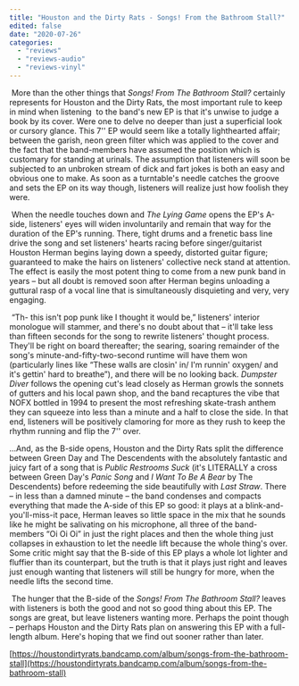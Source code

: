 ```yaml
---
title: "Houston and the Dirty Rats - Songs! From the Bathroom Stall?"
edited: false
date: "2020-07-26"
categories:
  - "reviews"
  - "reviews-audio"
  - "reviews-vinyl"
---
```


 More than the other things that _Songs! From The Bathroom Stall?_ certainly represents for Houston and the Dirty Rats, the most important rule to keep in mind when listening  to the band's new EP is that it's unwise to judge a book by its cover. Were one to delve no deeper than just a superficial look or cursory glance. This 7'' EP would seem like a totally lighthearted affair; between the garish, neon green filter which was applied to the cover and the fact that the band-members have assumed the position which is customary for standing at urinals. The assumption that listeners will soon be subjected to an unbroken stream of dick and fart jokes is both an easy and obvious one to make. As soon as a turntable's needle catches the groove and sets the EP on its way though, listeners will realize just how foolish they were.

 When the needle touches down and _The Lying Game_ opens the EP's A-side, listeners' eyes will widen involuntarily and remain that way for the duration of the EP's running. There, tight drums and a frenetic bass line drive the song and set listeners' hearts racing before singer/guitarist Houston Herman begins laying down a speedy, distorted guitar figure; guaranteed to make the hairs on listeners' collective neck stand at attention. The effect is easily the most potent thing to come from a new punk band in years – but all doubt is removed soon after Herman begins unloading a guttural rasp of a vocal line that is simultaneously disquieting and very, very engaging.

 “Th- this isn't pop punk like I thought it would be,” listeners' interior monologue will stammer, and there's no doubt about that – it'll take less than fifteen seconds for the song to rewrite listeners' thought process. They'll be right on board thereafter; the searing, soaring remainder of the song's minute-and-fifty-two-second runtime will have them won (particularly lines like “These walls are closin' in/ I'm runnin' oxygen/ and it's gettin' hard to breathe”), and there will be no looking back. _Dumpster Diver_ follows the opening cut's lead closely as Herman growls the sonnets of gutters and his local pawn shop, and the band recaptures the vibe that NOFX bottled in 1994 to present the most refreshing skate-trash anthem they can squeeze into less than a minute and a half to close the side. In that end, listeners will be positively clamoring for more as they rush to keep the rhythm running and flip the 7'' over.

...And, as the B-side opens, Houston and the Dirty Rats split the difference between Green Day and The Descendents with the absolutely fantastic and juicy fart of a song that is _Public Restrooms Suck_ (it's LITERALLY a cross between Green Day's _Panic Song_ and _I Want To Be A Bear_ by The Descendents) before redeeming the side beautifully with _Last Straw_. There – in less than a damned minute – the band condenses and compacts everything that made the A-side of this EP so good: it plays at a blink-and-you'll-miss-it pace, Herman leaves so little space in the mix that he sounds like he might be salivating on his microphone, all three of the band-members “Oi Oi Oi” in just the right places and then the whole thing just collapses in exhaustion to let the needle lift because the whole thing's over. Some critic might say that the B-side of this EP plays a whole lot lighter and fluffier than its counterpart, but the truth is that it plays just right and leaves just enough wanting that listeners will still be hungry for more, when the needle lifts the second time.

 The hunger that the B-side of the _Songs! From The Bathroom Stall?_ leaves with listeners is both the good and not so good thing about this EP. The songs are great, but leave listeners wanting more. Perhaps the point though – perhaps Houston and the Dirty Rats plan on answering this EP with a full-length album. Here's hoping that we find out sooner rather than later.

[https://houstondirtyrats.bandcamp.com/album/songs-from-the-bathroom-stall](https://houstondirtyrats.bandcamp.com/album/songs-from-the-bathroom-stall)
